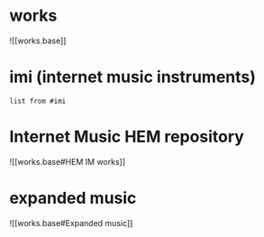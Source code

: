 # works
![[works.base]]

# imi (internet music instruments)
```dataview
list from #imi
```

# Internet Music HEM repository
![[works.base#HEM IM works]]

# expanded music
![[works.base#Expanded music]]




